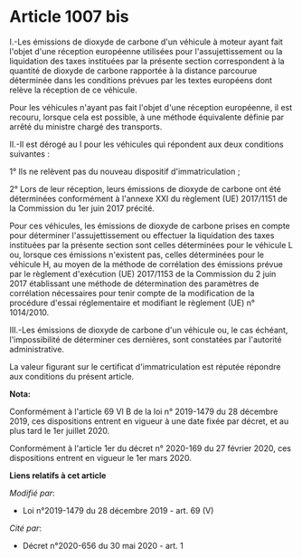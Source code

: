 # Article 1007 bis

I.-Les émissions de dioxyde de carbone d'un véhicule à moteur ayant fait l'objet d'une réception européenne utilisées pour
l'assujettissement ou la liquidation des taxes instituées par la présente section correspondent à la quantité de dioxyde de
carbone rapportée à la distance parcourue déterminée dans les conditions prévues par les textes européens dont relève la
réception de ce véhicule.

Pour les véhicules n'ayant pas fait l'objet d'une réception européenne, il est recouru, lorsque cela est possible, à une
méthode équivalente définie par arrêté du ministre chargé des transports.

II.-Il est dérogé au I pour les véhicules qui répondent aux deux conditions suivantes :

1° Ils ne relèvent pas du nouveau dispositif d'immatriculation ;

2° Lors de leur réception, leurs émissions de dioxyde de carbone ont été déterminées conformément à l'annexe XXI du règlement
(UE) 2017/1151 de la Commission du 1er juin 2017 précité.

Pour ces véhicules, les émissions de dioxyde de carbone prises en compte pour déterminer l'assujettissement ou effectuer la
liquidation des taxes instituées par la présente section sont celles déterminées pour le véhicule L ou, lorsque ces émissions
n'existent pas, celles déterminées pour le véhicule H, au moyen de la méthode de corrélation des émissions prévue par le
règlement d'exécution (UE) 2017/1153 de la Commission du 2 juin 2017 établissant une méthode de détermination des paramètres
de corrélation nécessaires pour tenir compte de la modification de la procédure d'essai réglementaire et modifiant le
règlement (UE) n° 1014/2010.

III.-Les émissions de dioxyde de carbone d'un véhicule ou, le cas échéant, l'impossibilité de déterminer ces dernières, sont
constatées par l'autorité administrative.

La valeur figurant sur le certificat d'immatriculation est réputée répondre aux conditions du présent article.

**Nota:**

Conformément à l'article 69 VI B de la loi n° 2019-1479 du 28 décembre 2019, ces dispositions entrent en vigueur à une date
fixée par décret, et au plus tard le 1er juillet 2020.

Conformément à l'article 1er du décret n° 2020-169 du 27 février 2020, ces dispositions entrent en vigueur le 1er mars 2020.

**Liens relatifs à cet article**

_Modifié par_:

  - Loi n°2019-1479 du 28 décembre 2019 - art. 69 (V)

_Cité par_:

  - Décret n°2020-656 du 30 mai 2020 - art. 1
